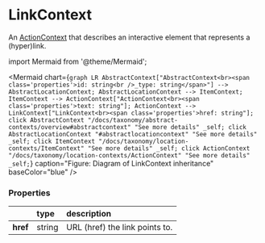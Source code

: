 # LinkContext

An [ActionContext](/docs/taxonomy/location-contexts/ActionContext) that describes an interactive element that represents a (hyper)link.

import Mermaid from '@theme/Mermaid';

<Mermaid chart={`
	graph LR
		AbstractContext["AbstractContext<br><span class='properties'>id: string<br />_type: string</span>"] --> AbstractLocationContext;
    AbstractLocationContext --> ItemContext;
    ItemContext --> ActionContext["ActionContext<br><span class='properties'>text: string"];
    ActionContext --> LinkContext["LinkContext<br><span class='properties'>href: string"];
    click AbstractContext "/docs/taxonomy/abstract-contexts/overview#abstractcontext" "See more details" _self;
    click AbstractLocationContext "#abstractlocationcontext" "See more details" _self;
    click ItemContext "/docs/taxonomy/location-contexts/ItemContext" "See more details" _self;
    click ActionContext "/docs/taxonomy/location-contexts/ActionContext" "See more details" _self;
`} caption="Figure: Diagram of LinkContext inheritance" baseColor="blue" />

### Properties
|               | type        | description
| :--           | :--         | :--           
| **href**      | string      | URL (href) the link points to.
